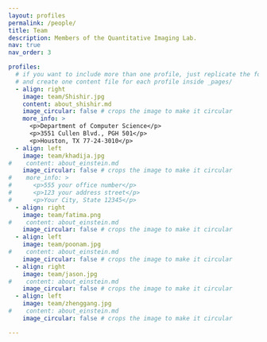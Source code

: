 ```yaml
---
layout: profiles
permalink: /people/
title: Team
description: Members of the Quantitative Imaging Lab.
nav: true
nav_order: 3

profiles:
  # if you want to include more than one profile, just replicate the following block
  # and create one content file for each profile inside _pages/
  - align: right
    image: team/Shishir.jpg
    content: about_shishir.md
    image_circular: false # crops the image to make it circular
    more_info: >
      <p>Department of Computer Science</p>
      <p>3551 Cullen Blvd., PGH 501</p>
      <p>Houston, TX 77-24-3010</p>
  - align: left
    image: team/khadija.jpg
#    content: about_einstein.md
    image_circular: false # crops the image to make it circular
#    more_info: >
#      <p>555 your office number</p>
#      <p>123 your address street</p>
#      <p>Your City, State 12345</p>
  - align: right
    image: team/fatima.png
#    content: about_einstein.md
    image_circular: false # crops the image to make it circular
  - align: left
    image: team/poonam.jpg
#    content: about_einstein.md
    image_circular: false # crops the image to make it circular
  - align: right
    image: team/jason.jpg
#    content: about_einstein.md
    image_circular: false # crops the image to make it circular
  - align: left
    image: team/zhenggang.jpg
#    content: about_einstein.md
    image_circular: false # crops the image to make it circular

---
```

